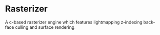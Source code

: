 ﻿# Rasterizer
A c-based rasterizer engine which features lightmapping z-indexing back-face culling and surface rendering.
